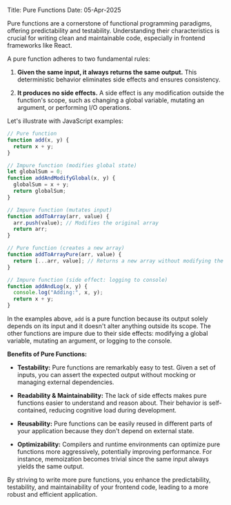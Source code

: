 Title: Pure Functions
Date: 05-Apr-2025

Pure functions are a cornerstone of functional programming paradigms, offering predictability and testability.  Understanding their characteristics is crucial for writing clean and maintainable code, especially in frontend frameworks like React.

A pure function adheres to two fundamental rules:

1. **Given the same input, it always returns the same output.**  This deterministic behavior eliminates side effects and ensures consistency.

2. **It produces no side effects.**  A side effect is any modification outside the function's scope, such as changing a global variable, mutating an argument, or performing I/O operations.

Let's illustrate with JavaScript examples:

```javascript
// Pure function
function add(x, y) {
  return x + y;
}

// Impure function (modifies global state)
let globalSum = 0;
function addAndModifyGlobal(x, y) {
  globalSum = x + y;
  return globalSum;
}

// Impure function (mutates input)
function addToArray(arr, value) {
  arr.push(value); // Modifies the original array
  return arr;
}

// Pure function (creates a new array)
function addToArrayPure(arr, value) {
  return [...arr, value]; // Returns a new array without modifying the original
}

// Impure function (side effect: logging to console)
function addAndLog(x, y) {
  console.log("Adding:", x, y);
  return x + y;
}
```

In the examples above, `add` is a pure function because its output solely depends on its input and it doesn't alter anything outside its scope.  The other functions are impure due to their side effects: modifying a global variable, mutating an argument, or logging to the console.

**Benefits of Pure Functions:**

* **Testability:** Pure functions are remarkably easy to test.  Given a set of inputs, you can assert the expected output without mocking or managing external dependencies.

* **Readability & Maintainability:** The lack of side effects makes pure functions easier to understand and reason about.  Their behavior is self-contained, reducing cognitive load during development.

* **Reusability:** Pure functions can be easily reused in different parts of your application because they don't depend on external state.

* **Optimizability:** Compilers and runtime environments can optimize pure functions more aggressively, potentially improving performance.  For instance, memoization becomes trivial since the same input always yields the same output.


By striving to write more pure functions, you enhance the predictability, testability, and maintainability of your frontend code, leading to a more robust and efficient application.
